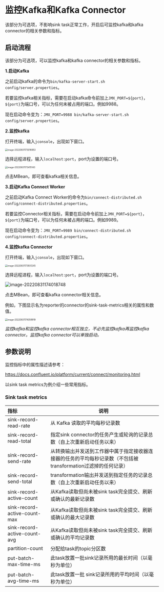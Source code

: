 # 监控Kafka和Kafka Connector

该部分为可选项，不影响sink task正常工作，开启后可监控kafka和kafka connector的相关参数和指标。

## 启动流程

该部分为可选项，可以监控kafka和kafka connector的相关参数和指标。

**1.启动Kafka**

之前启动kafka的命令为`bin/kafka-server-start.sh config/server.properties`。

若要监控kafka相关指标，需要在启动kafka命令前加上`JMX_PORT=${port}`，`${port}`为端口号，可以为任何未被占用的端口。例如9988。

现在启动命令变为：`JMX_PORT=9988 bin/kafka-server-start.sh config/server.properties`。

**2.监控kafka**

打开终端，输入`jconsole`，出现如下窗口。

<img src="https://raw.githubusercontent.com/a525076133/kafka-images/main/image-20220831173016953.png" alt="image-20220831173016953" style="zoom:50%;" />

选择远程进程，输入`localhost:port`，port为设置的端口号。

<img src="https://raw.githubusercontent.com/a525076133/kafka-images/main/image-20220831173415143.png" alt="image-20220831173415143" style="zoom:50%;" />

点击MBean，即可查看kafka相关信息。

**3.启动Kafka Connect Worker**

之前启动Kafka Connect Worker的命令为`bin/connect-distributed.sh config/connect-distributed.properties`。

若要监控Connector相关指标，需要在启动命令前加上`JMX_PORT=${port}`，`${port}`为端口号，可以为任何未被占用的端口。例如9989。

现在启动命令变为：`JMX_PORT=9989 bin/connect-distributed.sh config/connect-distributed.properties`。

**4.监控kafka Connector**

打开终端，输入`jconsole`，出现如下窗口。

<img src="https://raw.githubusercontent.com/a525076133/kafka-images/main/image-20220831173931245.png" alt="image-20220831173931245" style="zoom:50%;" />

选择远程进程，输入`localhost:port`，port为设置的端口号。

![image-20220831174018748](https://raw.githubusercontent.com/a525076133/kafka-images/main/image-20220831174018748.png)

点击MBean，即可查看kafka connector相关信息。

例如，下图显示名为reporter的connector的sink-task-metrics相关的属性和数值。

<img src="https://raw.githubusercontent.com/a525076133/kafka-images/main/image-20220831174059919.png" alt="image-20220831174059919" style="zoom:50%;" />

*监控kafka和监控kafka connector相互独立，不必先监控kafka再监控kafka connector。监控kafka connector可以单独启动。*

## 参数说明

监控指标中的属性描述请参考：

https://docs.confluent.io/platform/current/connect/monitoring.html

以sink task metrics为例介绍一些常用指标。

### Sink task metrics

| 指标                         | 说明                                                         |
| :--------------------------- | ------------------------------------------------------------ |
| sink-record-read-rate        | 从 Kafka 读取的平均每秒记录数                                |
| sink-record-read-total       | 指定sink connector的任务产生或轮询的记录总数（自上次重新启动任务以来） |
| sink-record-send-rate        | 从转换输出并发送到工作器中属于指定接收器连接器的任务的平均每秒记录数（不包括被transformation过滤掉的任何记录） |
| sink-record-send-total       | transformation输出并发送到指定任务的记录总数（自上次重新启动任务以来） |
| sink-record-active-count     | 从Kafka读取但尚未被sink task完全提交、刷新或确认的最新记录数 |
| sink-record-active-count-max | 从Kafka读取但尚未被sink task完全提交、刷新或确认的最大记录数 |
| sink-record-active-count-avg | 从Kafka读取但尚未被sink task完全提交、刷新或确认的平均记录数 |
| partition-count              | 分配给task的topic分区数                                      |
| put-batch-max-time-ms        | 此task放置一批sink记录所用的最长时间（以毫秒为单位）         |
| put-batch-avg-time-ms        | 此task放置一批 sink记录所用的平均时间（以毫秒为单位）        |



